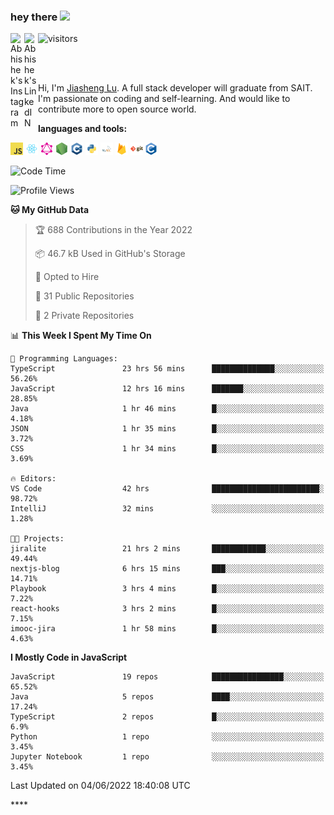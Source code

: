 ### hey there <img src="https://media.giphy.com/media/hvRJCLFzcasrR4ia7z/giphy.gif" width="25px">
<a href="https://www.instagram.com/jiashengluljs/">
  <img align="left" alt="Abhishek's Instagram" width="22px" src="https://raw.githubusercontent.com/hussainweb/hussainweb/main/icons/instagram.png" />
</a>
<a href="https://www.linkedin.com/in/jiashenglujob/">
  <img align="left" alt="Abhishek's LinkedIN" width="22px" src="https://raw.githubusercontent.com/peterthehan/peterthehan/master/assets/linkedin.svg" />
</a>

![visitors](https://visitor-badge.glitch.me/badge?page_id=jonsnowljs.visitor-badge&left_color=green&right_color=red)

<br />
<br />

Hi, I'm [Jiasheng Lu](https://jonsnowljs.github.io/portfolio/). A full stack developer will graduate from SAIT. I'm passionate on coding and self-learning. And would like to contribute more to open source world.

**languages and tools:**  

<code><img height="20" src="https://raw.githubusercontent.com/github/explore/80688e429a7d4ef2fca1e82350fe8e3517d3494d/topics/javascript/javascript.png"></code>
<code><img height="20" src="https://raw.githubusercontent.com/github/explore/80688e429a7d4ef2fca1e82350fe8e3517d3494d/topics/react/react.png"></code>
<code><img height="20" src="https://raw.githubusercontent.com/github/explore/5c058a388828bb5fde0bcafd4bc867b5bb3f26f3/topics/graphql/graphql.png"></code>
<code><img height="20" src="https://raw.githubusercontent.com/github/explore/80688e429a7d4ef2fca1e82350fe8e3517d3494d/topics/nodejs/nodejs.png"></code>
<code><img height="20" src="https://raw.githubusercontent.com/github/explore/80688e429a7d4ef2fca1e82350fe8e3517d3494d/topics/cpp/cpp.png"></code>
<code><img height="20" src="https://raw.githubusercontent.com/github/explore/80688e429a7d4ef2fca1e82350fe8e3517d3494d/topics/python/python.png"></code>
<code><img height="20" src="https://raw.githubusercontent.com/github/explore/80688e429a7d4ef2fca1e82350fe8e3517d3494d/topics/mysql/mysql.png"></code>
<code><img height="20" src="https://raw.githubusercontent.com/github/explore/80688e429a7d4ef2fca1e82350fe8e3517d3494d/topics/firebase/firebase.png"></code>
<code><img height="20" src="https://raw.githubusercontent.com/github/explore/80688e429a7d4ef2fca1e82350fe8e3517d3494d/topics/git/git.png"></code>
<code><img height="20" src="https://github.com/jonsnowljs/portfolio/blob/master/src/assets/img/skill/c.svg"></code>


<!--START_SECTION:waka-->
![Code Time](http://img.shields.io/badge/Code%20Time-0%20secs-blue)

![Profile Views](http://img.shields.io/badge/Profile%20Views-8-blue)

**🐱 My GitHub Data** 

> 🏆 688 Contributions in the Year 2022
 > 
> 📦 46.7 kB Used in GitHub's Storage 
 > 
> 💼 Opted to Hire
 > 
> 📜 31 Public Repositories 
 > 
> 🔑 2 Private Repositories  
 > 
📊 **This Week I Spent My Time On** 

```text
💬 Programming Languages: 
TypeScript               23 hrs 56 mins      ██████████████░░░░░░░░░░░   56.26% 
JavaScript               12 hrs 16 mins      ███████░░░░░░░░░░░░░░░░░░   28.85% 
Java                     1 hr 46 mins        █░░░░░░░░░░░░░░░░░░░░░░░░   4.18% 
JSON                     1 hr 35 mins        █░░░░░░░░░░░░░░░░░░░░░░░░   3.72% 
CSS                      1 hr 34 mins        █░░░░░░░░░░░░░░░░░░░░░░░░   3.69%

🔥 Editors: 
VS Code                  42 hrs              ████████████████████████░   98.72% 
IntelliJ                 32 mins             ░░░░░░░░░░░░░░░░░░░░░░░░░   1.28%

🐱‍💻 Projects: 
jiralite                 21 hrs 2 mins       ████████████░░░░░░░░░░░░░   49.44% 
nextjs-blog              6 hrs 15 mins       ███░░░░░░░░░░░░░░░░░░░░░░   14.71% 
Playbook                 3 hrs 4 mins        █░░░░░░░░░░░░░░░░░░░░░░░░   7.22% 
react-hooks              3 hrs 2 mins        █░░░░░░░░░░░░░░░░░░░░░░░░   7.15% 
imooc-jira               1 hr 58 mins        █░░░░░░░░░░░░░░░░░░░░░░░░   4.63%

```

**I Mostly Code in JavaScript** 

```text
JavaScript               19 repos            ████████████████░░░░░░░░░   65.52% 
Java                     5 repos             ████░░░░░░░░░░░░░░░░░░░░░   17.24% 
TypeScript               2 repos             █░░░░░░░░░░░░░░░░░░░░░░░░   6.9% 
Python                   1 repo              ░░░░░░░░░░░░░░░░░░░░░░░░░   3.45% 
Jupyter Notebook         1 repo              ░░░░░░░░░░░░░░░░░░░░░░░░░   3.45%

```



 Last Updated on 04/06/2022 18:40:08 UTC
<!--END_SECTION:waka-->****
